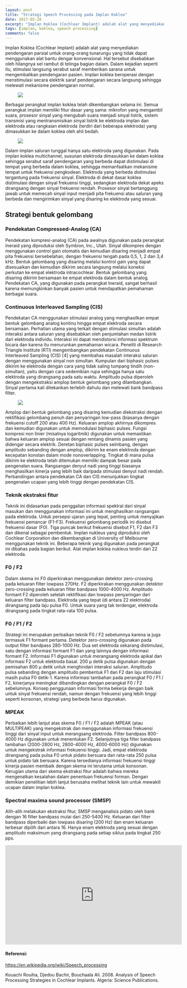 ```yaml
---
layout: post
title: "Strategi Speech Processing pada Implan Koklea"
date: 2017-05-28
excerpt: "Implan Koklea (Cochlear Implant) adalah alat yang menyediakan pendengaran parsial untuk orang-orang tunarungu yang tidak dapat menggunakan alat bantu dengar konvensional. Hal tersebut disebabkan oleh hilangnya sel rambut di telinga bagian dalam. Dalam kejadian seperti itu, stimulasi langsung serabut saraf memberikan sarana untuk mengembalikan pendengaran pasien."
tags: [implan, koklea, speech processing]
comments: false
---
```


Implan Koklea (Cochlear Implant) adalah alat yang menyediakan pendengaran parsial untuk orang-orang tunarungu yang tidak dapat menggunakan alat bantu dengar konvensional. Hal tersebut disebabkan oleh hilangnya sel rambut di telinga bagian dalam. Dalam kejadian seperti itu, stimulasi langsung serabut saraf memberikan sarana untuk mengembalikan pendengaran pasien. Implan koklea  beroperasi dengan menstimulasi secara elektrik saraf pendengaran secara langsung sehingga melewati mekanisme pendengaran normal.

<figure>
	<a href="https://lh4.googleusercontent.com/fnsSEyicpOIigZNJ6QViBelxDanKvGs86zB8ml_86T6ORRBbYYX9fRQPD89BFsBSCkbsR9ARXVyDHvE=w1366-h662"><img src="https://lh4.googleusercontent.com/fnsSEyicpOIigZNJ6QViBelxDanKvGs86zB8ml_86T6ORRBbYYX9fRQPD89BFsBSCkbsR9ARXVyDHvE=w1366-h662"></a>
</figure>

Berbagai perangkat implan koklea telah dikembangkan selama ini. Semua perangkat implan memiliki fitur dasar yang sama: mikrofon yang mengambil suara, prosesor sinyal yang mengubah suara menjadi sinyal listrik, sistem transmisi yang mentransmisikan sinyal listrik ke elektroda implan dan elektroda atau rangkaian elektroda (terdiri dari beberapa elektroda) yang dimasukkan ke dalam koklea oleh ahli bedah.

<figure>
	<a href="https://lh5.googleusercontent.com/AILB_pasEUNdGtDJolmlEogto7V5VCoGzeOn603WGlDN_sGdrGLQLOVTRWGqPDYGf7cswXsKLSS4y3w=w1366-h662"><img src="https://lh5.googleusercontent.com/AILB_pasEUNdGtDJolmlEogto7V5VCoGzeOn603WGlDN_sGdrGLQLOVTRWGqPDYGf7cswXsKLSS4y3w=w1366-h662"></a>
</figure>

Dalam implan saluran tunggal hanya satu elektroda yang digunakan. Pada implan koklea multichannel, susunan elektroda dimasukkan ke dalam koklea sehingga serabut saraf pendengaran yang berbeda dapat distimulasi di tempat yang berbeda dalam koklea, sehingga memanfaatkan mekanisme tempat untuk frekuensi pengkodean. Elektroda yang berbeda distimulasi tergantung pada frekuensi sinyal. Elektroda di dekat dasar koklea distimulasi dengan sinyal frekuensi tinggi, sedangkan elektroda dekat apeks dirangsang dengan sinyal frekuensi rendah. Prosesor sinyal bertanggung jawab untuk memecah sinyal input menjadi pita frekuensi atau saluran yang berbeda dan mengirimkan sinyal yang disaring ke elektroda yang sesuai.

## Strategi bentuk gelombang

### Pendekatan Compressed-Analog (CA)

Pendekatan kompresi-analog (CA) pada awalnya digunakan pada perangkat Ineraid yang diproduksi oleh Symbion, Inc., Utah. Sinyal dikompres dengan menggunakan control gain otomatis dan kemudian disaring menjadi empat pita frekuensi bersebelahan, dengan frekuensi tengah pada 0,5, 1, 2 dan 3,4 kHz. Bentuk gelombang yang disaring melalui kontrol gain yang dapat disesuaikan dan kemudian dikirim secara langsung melalui koneksi perkutan ke empat elektroda intracochlear. Bentuk gelombang yang disaring dikirim bersamaan ke empat elektroda dalam bentuk analog. Pendekatan CA, yang digunakan pada perangkat Ineraid, sangat berhasil karena memungkinkan banyak pasien untuk mendapatkan pemahaman berbagai suara. 

### Continuous Interleaved Sampling (CIS)

Pendekatan CA menggunakan stimulasi analog yang menghasilkan empat bentuk gelombang analog kontinu hingga empat elektroda secara bersamaan. Perhatian utama yang terkait dengan stimulasi simultan adalah interaksi antara saluran yang disebabkan oleh penjumlahan medan listrik dari elektroda individu. Interaksi ini dapat mendistorsi informasi spektrum bicara dan karena itu menurunkan pemahaman wicara. Peneliti di Research Triangle Institute (RTI) mengembangkan pendekatan Continuous Interleaved Sampling (CIS) [4] yang membahas masalah interaksi saluran dengan menggunakan sinyal non simultan. Kumpulan dari biphasic pulses dikirim ke elektroda dengan cara yang tidak saling tumpang tindih (non-simultan), yaitu dengan cara sedemikian rupa sehingga hanya satu elektroda yang dirangsang pada satu waktu. Amplitudo pulsa diperoleh dengan mengekstraksi amplop bentuk gelombang yang dilambangkan. Sinyal pertama kali ditekankan terlebih dahulu dan melewati bank bandpass filter.

<figure>
	<a href="https://lh3.googleusercontent.com/7bCzI76cXBBvocVJE-7hpqeh4-kdJrVjb6Lwjfjdh25NBulPCf9-w4i-z4pRdkJJI0_FTvv3Sf7q5vU=w1366-h662"><img src="https://lh3.googleusercontent.com/7bCzI76cXBBvocVJE-7hpqeh4-kdJrVjb6Lwjfjdh25NBulPCf9-w4i-z4pRdkJJI0_FTvv3Sf7q5vU=w1366-h662"></a>
</figure>

Amplop dari bentuk gelombang yang disaring kemudian diekstraksi dengan rektifikasi gelombang penuh dan penyaringan low-pass (biasanya dengan frekuensi cutoff 200 atau 400 Hz). Keluaran amplop akhirnya dikompres dan kemudian digunakan untuk memodulasi biphasic pulses. Fungsi kompresi non linier (misalnya logaritmik) digunakan untuk memastikan bahwa keluaran amplop sesuai dengan rentang dinamis pasien yang didengar secara elektrik. Deretan biphasic pulses seimbang, dengan amplitudo sebanding dengan amplop, dikirim ke enam elektroda dengan kecepatan konstan dalam mode nonoverlapping. Tingkat di mana pulsa dikirim ke elektroda telah ditemukan memiliki dampak besar pada pengenalan suara. Rangsangan denyut nadi yang tinggi biasanya menghasilkan kinerja yang lebih baik daripada stimulasi denyut nadi rendah. Perbandingan antara pendekatan CA dan CIS menunjukkan tingkat pengenalan ucapan yang lebih tinggi dengan pendekatan CIS.

### Teknik ekstraksi fitur

Teknik ini didasarkan pada penggalian informasi spektral dari sinyal masukan dan menggunakan informasi ini untuk menghasilkan rangsangan pada elektroda. Untuk persepsi ujaran yang tepat, penting untuk menyajikan frekuensi pemancar (F1-F3). Frekuensi gelombang periodik ini disebut frekuensi dasar (F0). Tiga puncak berikut frekuensi disebut F1, F2 dan F3 dan dikenal sebagai pembentuk. Implan nukleus yang diproduksi oleh Cochlear Corporation dan dikembangkan di University of Melbourne menggunakan teknik ini. Beberapa teknik yang digunakan pada perangkat ini dibahas pada bagian berikut. Alat implan koklea nukleus terdiri dari 22 elektroda.

### F0 / F2

Dalam skema ini F0 diperkirakan menggunakan detektor zero-crossing pada keluaran filter lowpass 270Hz. F2 diperkirakan menggunakan detektor zero-crossing pada keluaran filter bandpass 1000-4000 Hz. Amplitudo formant F2 diperoleh setelah rektifikasi dan lowpass penyaringan dari keluaran filter bandpass. Elektroda yang tepat (di antara 22 elektroda) dirangsang pada laju pulsa F0. Untuk suara yang tak terdengar, elektroda dirangsang pada tingkat rata-rata 100 pulsa.

### F0 / F1 / F2

Strategi ini merupakan perbaikan teknik F0 / F2 sebelumnya karena ia juga termasuk F1 formant pertama. Detektor zero-crossing digunakan pada output filter bandpass 280-1000 Hz. Dua set elektroda sekarang distimulasi, satu dengan informasi formant F1 dan yang lainnya dengan informasi formant F2. Informasi F1 digunakan untuk merangsang elektroda apikal dan informasi F2 untuk elektroda basal. 200 μ detik pulsa digunakan dengan pemisahan 800 μ detik untuk menghindari interaksi saluran. Amplitudo pulsa sebanding dengan amplitudo pembentuk F1 dan F2 dan laju stimulasi masih pulsa F0 detik-1. Karena informasi tambahan pada perangkat F0 / F1 / F2, kinerjanya meningkat dibandingkan dengan perangkat F0 / F2 sebelumnya. Konsep penggunaan informasi forma bekerja dengan baik untuk sinyal frekuensi rendah, namun dengan frekuensi yang lebih tinggi seperti konsonan, strategi yang berbeda harus digunakan.

### MPEAK

Perbaikan lebih lanjut atas skema F0 / F1 / F2 adalah MPEAK (atau MULTIPEAK) yang mengekstrak dan menggunakan informasi frekuensi tinggi dari sinyal input untuk merangsang elektroda. Filter bandpass 800-4000 Hz digunakan untuk menentukan F2. Selanjutnya tiga filter bandpass tambahan (2000-2800 Hz, 2800-4000 Hz, 4000-6000 Hz) digunakan untuk mengekstrak informasi frekuensi tinggi. Jadi, empat elektroda dirangsang pada pulsa F0 untuk pidato bersuara dan rata-rata 250 pulsa untuk pidato tak bersuara. Karena tersedianya informasi frekuensi tinggi kinerja pasien membaik dengan skema ini terutama untuk konsonan. Kerugian utama dari skema ekstraksi fitur adalah bahwa mereka mengenalkan kesalahan dalam penentuan frekuensi forman. Dengan demikian penelitian lebih lanjut berusaha melihat teknik lain untuk mewakili ucapan dalam implan koklea.

### Spectral maxima sound processor (SMSP)

Alih-alih melakukan ekstraksi fitur, SMSP menganalisis pidato oleh bank dengan 16 filter bandpass mulai dari 250-5400 Hz. Keluaran dari filter bandpass diperbaiki dan lowpass disaring (200 Hz) dan enam keluaran terbesar dipilih dari antara 16. Hanya enam elektroda yang sesuai dengan amplitudo maksimum yang dirangsang pada setiap siklus pada tingkat 250 pps.

<iframe width="560" height="315" src="https://www.youtube.com/embed/zeg4qTnYOpw" frameborder="0"> </iframe>


#### Referensi:

https://en.wikipedia.org/wiki/Speech_processing

Kouachi Rouiha, Djedou Bachir, Bouchaala Ali. 2008. Analysis of Speech Processing Strategies in Cochlear Implants. Algeria: Science Publications.


